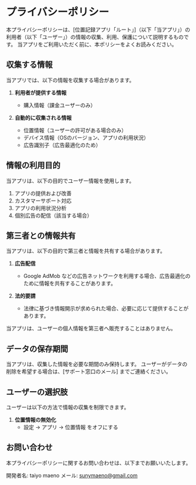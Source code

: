# プライバシーポリシー
本プライバシーポリシーは、[位置記録アプリ「ルート」]（以下「当アプリ」）の利用者（以下「ユーザー」）の情報の収集、利用、保護について説明するものです。
当アプリをご利用いただく前に、本ポリシーをよくお読みください。

## 収集する情報
当アプリでは、以下の情報を収集する場合があります。

1. **利用者が提供する情報**
   - 購入情報（課金ユーザーのみ）

2. **自動的に収集される情報**
   - 位置情報（ユーザーの許可がある場合のみ）
   - デバイス情報（OSのバージョン、アプリの利用状況）
   - 広告識別子（広告最適化のため）

## 情報の利用目的
当アプリは、以下の目的でユーザー情報を使用します。

1. アプリの提供および改善
2. カスタマーサポート対応
3. アプリの利用状況分析
4. 個別広告の配信（該当する場合）

## 第三者との情報共有
当アプリは、以下の目的で第三者と情報を共有する場合があります。

1. **広告配信**
   - Google AdMob などの広告ネットワークを利用する場合、広告最適化のために情報を共有することがあります。

2. **法的要請**
   - 法律に基づき情報開示が求められた場合、必要に応じて提供することがあります。

当アプリは、ユーザーの個人情報を第三者へ販売することはありません。

## データの保存期間
当アプリは、収集した情報を必要な期間のみ保持します。
ユーザーがデータの削除を希望する場合は、[サポート窓口のメール] までご連絡ください。

## ユーザーの選択肢
ユーザーは以下の方法で情報の収集を制限できます。

1. **位置情報の無効化**
   - 設定 → アプリ → 位置情報 をオフにする

## お問い合わせ
本プライバシーポリシーに関するお問い合わせは、以下までお願いいたします。

開発者名: taiyo maeno
メール: sunymaeno@gmail.com  



